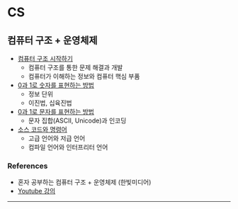 # CS

## 컴퓨터 구조 + 운영체제
- [컴퓨터 구조 시작하기](CompArch-OS-Notes/혼자%20공부하는%20컴퓨터%20구조%20+%20운영체제/Chapter01.md)
    - 컴퓨터 구조를 통한 문제 해결과 개발
    - 컴퓨터가 이해하는 정보와 컴퓨터 핵심 부품
- [0과 1로 숫자를 표현하는 방법](CompArch-OS-Notes/혼자%20공부하는%20컴퓨터%20구조%20+%20운영체제/Chapter02-1.md)
    - 정보 단위
    - 이진법, 십육진법
- [0과 1로 문자를 표현하는 방법](CompArch-OS-Notes/혼자%20공부하는%20컴퓨터%20구조%20+%20운영체제/Chapter02-2.md)
    - 문자 집합(ASCII, Unicode)과 인코딩
- [소스 코드와 명령어](CompArch-OS-Notes/혼자%20공부하는%20컴퓨터%20구조%20+%20운영체제/Chapter03-1.md)
    - 고급 언어와 저급 언어
    - 컴파일 언어와 인터프리터 언어

### References
- 혼자 공부하는 컴퓨터 구조 + 운영체제 (한빛미디어)
- [Youtube 강의](https://www.youtube.com/playlist?list=PLVsNizTWUw7FCS83JhC1vflK8OcLRG0Hl)
---